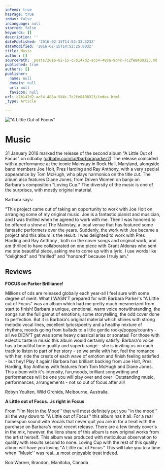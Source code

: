 ```yaml
---
inFeed: true
hasPage: true
inNav: false
inLanguage: null
starred: false
keywords: []
description: ''
datePublished: '2016-02-15T14:52:33.323Z'
dateModified: '2016-02-15T14:52:25.803Z'
title: Music
author: []
sourcePath: _posts/2016-02-15-c7b147d2-ac54-488a-9d4c-7c2fe8408323.md
published: true
authors: []
publisher:
  name: null
  domain: null
  url: null
  favicon: null
url: c7b147d2-ac54-488a-9d4c-7c2fe8408323/index.html
_type: Article

---
```

!["A Little Out of Focus"](https://the-grid-user-content.s3-us-west-2.amazonaws.com/64b70dae-669c-4f45-81a1-c23df1c00c8b.jpg)

# Music

31
January 2016 marked the release of the second album "A Little Out
of Focus" on cdbaby ([cdbaby.com/cd/barbaraparker2][0]) The release
coincided with a performance at the iconic Mainstay in Rock Hall,
Maryland, alongside band members Joe Holt, Pres Harding and Ray
Anthony, with a very special appearance by Tom McHugh, who plays
harmonica on the title cut. The album also features Diane Jones,
from Driven Women on banjo on Barbara's composition "Loving Cup."
The diversity of the music is one of the surprises, with mostly
original material.

Barbara
says:

"This
project came out of taking an opportunity to work with Joe Holt on
arranging some of my original music. Joe is a fantastic pianist and
musician, and I was thrilled when he agreed to work with me. Then I
was honored to be offered a show at The Mainstay, a local venue that
has featured some fantastic performers over the years. Suddenly, the
work with Joe became a project and this album is the result. I was delighted
to work with Pres Harding and Ray Anthony , both on the cover songs
and original work, and am thrilled to have collaborated on one piece
with Grant Aldonas who sent me one beautiful piece, asking me to come
up with a lyric. I use words like "delighted" and
"thrilled" and "honored" because I truly am."

## Reviews

**FOCUS on Parker Brilliance!**

Millions of cds are released globally each year-all I feel sure with some degree of merit. What I WASN'T prepared for with Barbara Parker's  "A Little out of Focus" was an album which had me pretty much mesmerized from start to finish! Barbara's unique, emotional, warm voice notwithstanding, the songs run the full gamut of emotions, some storytelling, the odd cover done to perfection. But it is Barbara's original material which shines with strong melodic vocal lines, excellent lyrics/poetry and a healthy mixture of rhythms, moods going from ballads to a little gentle rocky/poppy/country - all we DIDN'T get was some heavy classical arias or sonatas!
For those with eclectic taste in music this album would certainly satisfy. Barbara's voice has a beautiful tone quality and superb range - she is inviting us on each track to listen to part of her story - so we smile with her, feel the romance with her, ride the crests of each wave of emotion and finish feeling satisfied - but hey! Play it again! Barbara has brilliant backing from Joe Holt, Pres Harding, Ray Anthony with features from Tom McHugh and Diane Jones. This album with it's intensity, fun,moods, brilliant songwriting and performances will be one you will play over and over -Outstanding music, performances, arrangements - not so out of focus after all!

Robyn Youlten, Wild Orchids, Melbourne, Australia.   

**A Little out of Focus...is right in Focus**

From ''I'm Not in the Mood'' that will most definitely put you ''in the mood'' all the way down to ''A Little out of Focus'' this album has it all.  For a real homespun sound with Vocals that never quit you are in for a treat with the purchase on Barbara's most recent release. There are a few timely cover's in the mix, however, the lions share of this album is new original works from the artist herself. This album was produced with meticulous observation to quality with results second to none. Loving Cup with the rest of this quality album will have you loving ''A Little out of Focus'' This will take you to a time when ''Music'' was real...a most enjoyable treat indeed.

Bob Warner, Brandon, Manitoba, Canada

[0]: null